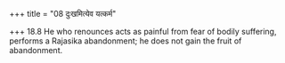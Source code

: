 +++
title = "08 दुःखमित्येव यत्कर्म"

+++
18.8 He who renounces acts as painful from fear of bodily suffering,
performs a Rajasika abandonment; he does not gain the fruit of
abandonment.
